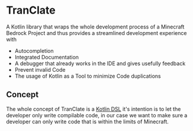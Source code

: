 # TranClate

A Kotlin library that wraps the whole development process of a Minecraft Bedrock Project and thus provides
a streamlined development experience with

- Autocompletion
- Integrated Documentation
- A debugger that already works in the IDE and gives usefully feedback
- Prevent invalid Code
- The usage of Kotlin as a Tool to minimize Code duplications 

## Concept

The whole concept of TranClate is a [Kotlin DSL](https://kotlinlang.org/docs/type-safe-builders.html) it's intention is
to let the developer only write compilable code, in our case we want to make sure a developer can only write code that
is within the limits of Minecraft.


